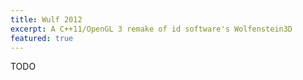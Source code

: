 ```yaml
---
title: Wulf 2012
excerpt: A C++11/OpenGL 3 remake of id software's Wolfenstein3D
featured: true
---
```

TODO
